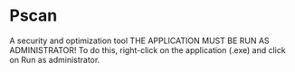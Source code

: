 # Pscan
A security and optimization tool
THE APPLICATION MUST BE RUN AS ADMINISTRATOR! To do this, right-click on the application (.exe) and click on Run as administrator.
